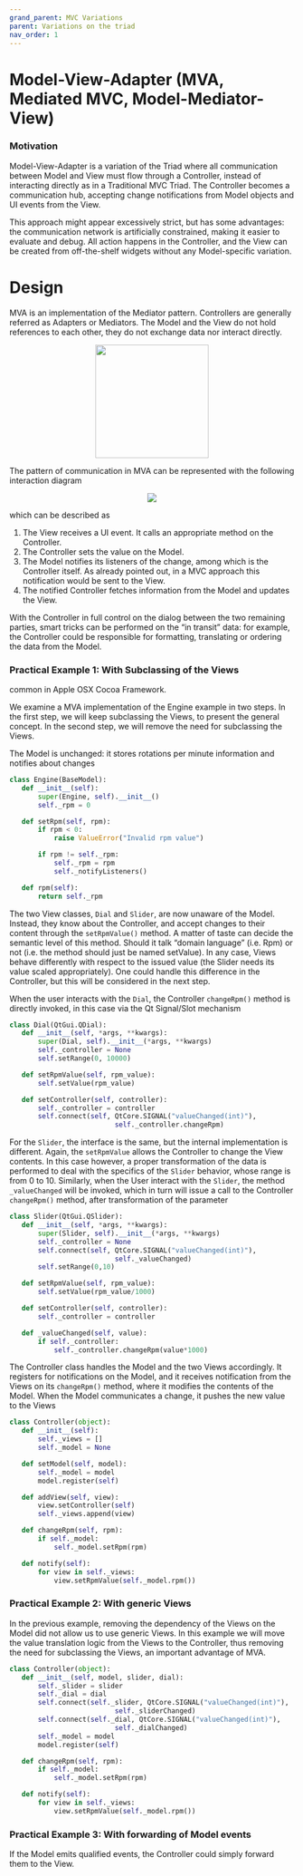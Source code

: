 ```yaml
---
grand_parent: MVC Variations
parent: Variations on the triad
nav_order: 1
---
```

# Model-View-Adapter (MVA, Mediated MVC, Model-Mediator-View)

### Motivation

Model-View-Adapter is a variation of the Triad where all communication between
Model and View must flow through a Controller, instead of interacting directly
as in a Traditional MVC Triad.  The Controller becomes a communication hub,
accepting change notifications from Model objects and UI events from the View.

This approach might appear excessively strict, but has some advantages: the
communication network is artificially constrained, making it easier to evaluate
and debug. All action happens in the Controller, and the View can be created
from off-the-shelf widgets without any Model-specific variation.

# Design

MVA is an implementation of the Mediator pattern. Controllers are 
generally referred as Adapters or Mediators. The Model and the View 
do not hold references to each other, they do not exchange data nor 
interact directly. 

<p align="center">
    <img src="images/model_view_adapter/ModelViewAdapter.png" width="200">
</p>

The pattern of communication in MVA can be represented with the following
interaction diagram

<p align="center">
    <img src="images/model_view_adapter/MVA_Communication.png" />
</p>

which can be described as

1. The View receives a UI event. It calls an appropriate method on the Controller.
2. The Controller sets the value on the Model.
3. The Model notifies its listeners of the change, among which is the Controller itself. 
   As already pointed out, in a MVC approach this notification would be sent to the View. 
4. The notified Controller fetches information from the Model and updates the View.

With the Controller in full control on the dialog between the two remaining
parties, smart tricks can be performed on the “in transit” data: for example,
the Controller could be responsible for formatting, translating or ordering
the data from the Model.  

### Practical Example 1: With Subclassing of the Views

common in Apple OSX Cocoa Framework. 

We examine a MVA implementation of the Engine example in two steps. In the first step, we will keep subclassing the Views, to present the general concept. In the second step, we will remove the need for subclassing the Views.

The Model is unchanged: it stores rotations per minute information and notifies about changes 

```python
class Engine(BaseModel):
   def __init__(self):
       super(Engine, self).__init__()
       self._rpm = 0

   def setRpm(self, rpm):
       if rpm < 0:
           raise ValueError("Invalid rpm value")

       if rpm != self._rpm:
           self._rpm = rpm
           self._notifyListeners()

   def rpm(self):
       return self._rpm
```

The two View classes, `Dial` and `Slider`, are now unaware of the Model. Instead,
they know about the Controller, and accept changes to their content through the
`setRpmValue()` method.  A matter of taste can decide the semantic level of this
method. Should it talk “domain language” (i.e. Rpm) or not (i.e. the method
should just be named setValue). In any case, Views behave differently with
respect to the issued value (the Slider needs its value scaled appropriately). 
One could handle this difference in the Controller, but this will be considered 
in the next step.

When the user interacts with the `Dial`, the Controller
`changeRpm()` method is directly invoked, in this case via the Qt Signal/Slot
mechanism 

```python
class Dial(QtGui.QDial):
   def __init__(self, *args, **kwargs):
       super(Dial, self).__init__(*args, **kwargs)
       self._controller = None
       self.setRange(0, 10000)

   def setRpmValue(self, rpm_value):
       self.setValue(rpm_value)

   def setController(self, controller):
       self._controller = controller
       self.connect(self, QtCore.SIGNAL("valueChanged(int)"),
                          self._controller.changeRpm)
```

For the `Slider`, the interface is the same, but the internal implementation is
different. Again, the `setRpmValue` allows the Controller to change the
View contents. In this case however, a proper transformation of the data is
performed to deal with the specifics of the `Slider` behavior, whose range is
from 0 to 10.  Similarly, when the User interact with the `Slider`, the method
`_valueChanged` will be invoked, which in turn will issue a call to the
Controller `changeRpm()` method, after transformation of the parameter

```python
class Slider(QtGui.QSlider):
   def __init__(self, *args, **kwargs):
       super(Slider, self).__init__(*args, **kwargs)
       self._controller = None
       self.connect(self, QtCore.SIGNAL("valueChanged(int)"),
                          self._valueChanged)
       self.setRange(0,10)

   def setRpmValue(self, rpm_value):
       self.setValue(rpm_value/1000)

   def setController(self, controller):
       self._controller = controller

   def _valueChanged(self, value):
       if self._controller:
           self._controller.changeRpm(value*1000)
```

The Controller class handles the Model and the two Views accordingly. It
registers for notifications on the Model, and it receives notification from the
Views on its `changeRpm()` method, where it modifies the contents of the Model.
When the Model communicates a change, it pushes the new value to the Views

```python
class Controller(object):
   def __init__(self):
       self._views = []
       self._model = None

   def setModel(self, model):
       self._model = model
       model.register(self)

   def addView(self, view):
       view.setController(self)
       self._views.append(view)

   def changeRpm(self, rpm):
       if self._model:
           self._model.setRpm(rpm)

   def notify(self):
       for view in self._views:
           view.setRpmValue(self._model.rpm())
```

### Practical Example 2: With generic Views

In the previous example, removing the dependency of the Views on the Model did not allow us to use generic Views. In this example we will move the value translation logic
from the Views to the Controller, thus removing the need for subclassing the Views, an important advantage of MVA.

```python
class Controller(object):
   def __init__(self, model, slider, dial):
       self._slider = slider
       self._dial = dial
       self.connect(self._slider, QtCore.SIGNAL("valueChanged(int)"),
                          self._sliderChanged)
       self.connect(self._dial, QtCore.SIGNAL("valueChanged(int)"),
                          self._dialChanged)
       self._model = model
       model.register(self)

   def changeRpm(self, rpm):
       if self._model:
           self._model.setRpm(rpm)

   def notify(self):
       for view in self._views:
           view.setRpmValue(self._model.rpm())
```




### Practical Example 3: With forwarding of Model events

If the Model emits qualified events, the Controller could simply forward them
to the View.

